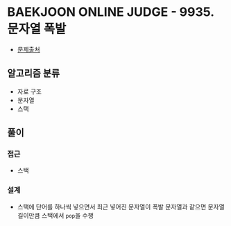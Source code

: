 # BAEKJOON ONLINE JUDGE - 9935. 문자열 폭발

- [문제출처](https://www.acmicpc.net/problem/9935 '9935. 문자열 폭발')

## 알고리즘 분류

- 자료 구조
- 문자열
- 스택

## 풀이

### 접근

- 스택

### 설계

- 스택에 단어를 하나씩 넣으면서 최근 넣어진 문자열이 폭발 문자열과 같으면 문자열 길이만큼 스택에서 `pop`을 수행
